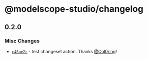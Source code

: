 # @modelscope-studio/changelog

## 0.2.0

### Misc Changes

- [`c46ae2c`](https://github.com/modelscope/modelscope-studio/commit/c46ae2c6f2833ca85dcec16a4cd511ab7b02469c) - test changeset action. Thanks [@Col0ring](https://github.com/Col0ring)!
